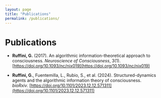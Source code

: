 ```yaml
---
layout: page
title: "Publications"
permalink: /publications/
---
```


# Publications

- **Ruffini, G.** (2017). An algorithmic information-theoretical approach to consciousness. *Neuroscience of Consciousness*, 3(1). [https://doi.org/10.1093/nc/nix019](https://doi.org/10.1093/nc/nix019)

- **Ruffini, G.**, Fuentemilla, L., Rubio, S., et al. (2024). Structured-dynamics agents and the algorithmic information theory of consciousness. *bioRxiv*. [https://doi.org/10.1101/2023.12.12.571311](https://doi.org/10.1101/2023.12.12.571311)

<!-- Add more publications as needed -->
